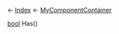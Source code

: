 ← [Index](Api-Index) ← [MyComponentContainer](VRage.Game.Components.MyComponentContainer)

[bool](System.Boolean) Has<T><T>()

